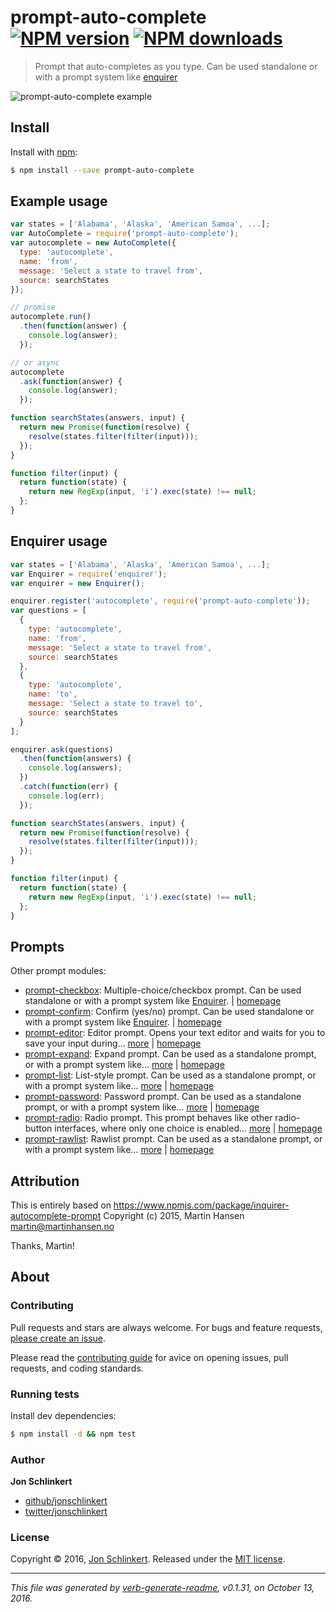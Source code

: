 # prompt-auto-complete [![NPM version](https://img.shields.io/npm/v/prompt-auto-complete.svg?style=flat)](https://www.npmjs.com/package/prompt-auto-complete) [![NPM downloads](https://img.shields.io/npm/dm/prompt-auto-complete.svg?style=flat)](https://npmjs.org/package/prompt-auto-complete)

> Prompt that auto-completes as you type. Can be used standalone or with a prompt system like [enquirer](https://github.com/enquirer/enquirer)

![prompt-auto-complete example](https://raw.githubusercontent.com/jonschlinkert/prompt-auto-complete/master/example.gif)

## Install

Install with [npm](https://www.npmjs.com/):

```sh
$ npm install --save prompt-auto-complete
```

## Example usage

```js
var states = ['Alabama', 'Alaska', 'American Samoa', ...];
var AutoComplete = require('prompt-auto-complete');
var autocomplete = new AutoComplete({
  type: 'autocomplete',
  name: 'from',
  message: 'Select a state to travel from',
  source: searchStates
});

// promise
autocomplete.run()
  .then(function(answer) {
    console.log(answer);
  });

// or async
autocomplete
  .ask(function(answer) {
    console.log(answer);
  });

function searchStates(answers, input) {
  return new Promise(function(resolve) {
    resolve(states.filter(filter(input)));
  });
}

function filter(input) {
  return function(state) {
    return new RegExp(input, 'i').exec(state) !== null;
  };
}
```

## Enquirer usage

```js
var states = ['Alabama', 'Alaska', 'American Samoa', ...];
var Enquirer = require('enquirer');
var enquirer = new Enquirer();

enquirer.register('autocomplete', require('prompt-auto-complete'));
var questions = [
  {
    type: 'autocomplete',
    name: 'from',
    message: 'Select a state to travel from',
    source: searchStates
  },
  {
    type: 'autocomplete',
    name: 'to',
    message: 'Select a state to travel to',
    source: searchStates
  }
];

enquirer.ask(questions)
  .then(function(answers) {
    console.log(answers);
  })
  .catch(function(err) {
    console.log(err);
  });

function searchStates(answers, input) {
  return new Promise(function(resolve) {
    resolve(states.filter(filter(input)));
  });
}

function filter(input) {
  return function(state) {
    return new RegExp(input, 'i').exec(state) !== null;
  };
}
```

## Prompts

Other prompt modules:

* [prompt-checkbox](https://www.npmjs.com/package/prompt-checkbox): Multiple-choice/checkbox prompt. Can be used standalone or with a prompt system like [Enquirer](https://github.com/enquirer/enquirer). | [homepage](https://github.com/enquirer/prompt-checkbox "Multiple-choice/checkbox prompt. Can be used standalone or with a prompt system like [Enquirer].")
* [prompt-confirm](https://www.npmjs.com/package/prompt-confirm): Confirm (yes/no) prompt. Can be used standalone or with a prompt system like [Enquirer](https://github.com/enquirer/enquirer). | [homepage](https://github.com/enquirer/prompt-confirm "Confirm (yes/no) prompt. Can be used standalone or with a prompt system like [Enquirer].")
* [prompt-editor](https://www.npmjs.com/package/prompt-editor): Editor prompt. Opens your text editor and waits for you to save your input during… [more](https://github.com/enquirer/prompt-editor) | [homepage](https://github.com/enquirer/prompt-editor "Editor prompt. Opens your text editor and waits for you to save your input during a prompt. Can be used standalone or with a prompt system like [Enquirer].")
* [prompt-expand](https://www.npmjs.com/package/prompt-expand): Expand prompt. Can be used as a standalone prompt, or with a prompt system like… [more](https://github.com/enquirer/prompt-expand) | [homepage](https://github.com/enquirer/prompt-expand "Expand prompt. Can be used as a standalone prompt, or with a prompt system like [Enquirer].")
* [prompt-list](https://www.npmjs.com/package/prompt-list): List-style prompt. Can be used as a standalone prompt, or with a prompt system like… [more](https://github.com/enquirer/prompt-list) | [homepage](https://github.com/enquirer/prompt-list "List-style prompt. Can be used as a standalone prompt, or with a prompt system like [Enquirer].")
* [prompt-password](https://www.npmjs.com/package/prompt-password): Password prompt. Can be used as a standalone prompt, or with a prompt system like… [more](https://github.com/enquirer/prompt-password) | [homepage](https://github.com/enquirer/prompt-password "Password prompt. Can be used as a standalone prompt, or with a prompt system like [Enquirer].")
* [prompt-radio](https://www.npmjs.com/package/prompt-radio): Radio prompt. This prompt behaves like other radio-button interfaces, where only one choice is enabled… [more](https://github.com/enquirer/prompt-radio) | [homepage](https://github.com/enquirer/prompt-radio "Radio prompt. This prompt behaves like other radio-button interfaces, where only one choice is enabled whilst all others are disabled. Can be used as a standalone prompt, or with a prompt system like [Enquirer].")
* [prompt-rawlist](https://www.npmjs.com/package/prompt-rawlist): Rawlist prompt. Can be used as a standalone prompt, or with a prompt system like… [more](https://github.com/enquirer/prompt-rawlist) | [homepage](https://github.com/enquirer/prompt-rawlist "Rawlist prompt. Can be used as a standalone prompt, or with a prompt system like [Enquirer].")

## Attribution

This is entirely based on https://www.npmjs.com/package/inquirer-autocomplete-prompt Copyright (c) 2015, Martin Hansen [martin@martinhansen.no](mailto:martin@martinhansen.no)

Thanks, Martin!

## About

### Contributing

Pull requests and stars are always welcome. For bugs and feature requests, [please create an issue](../../issues/new).

Please read the [contributing guide](.github/contributing.md) for avice on opening issues, pull requests, and coding standards.

### Running tests

Install dev dependencies:

```sh
$ npm install -d && npm test
```

### Author

**Jon Schlinkert**

* [github/jonschlinkert](https://github.com/jonschlinkert)
* [twitter/jonschlinkert](http://twitter.com/jonschlinkert)

### License

Copyright © 2016, [Jon Schlinkert](https://github.com/jonschlinkert).
Released under the [MIT license](https://github.com/jonschlinkert/prompt-auto-complete/blob/master/LICENSE).

***

_This file was generated by [verb-generate-readme](https://github.com/verbose/verb-generate-readme), v0.1.31, on October 13, 2016._